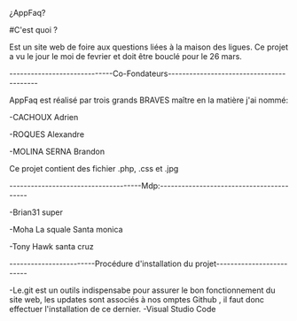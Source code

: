 ¿AppFaq? 

#C'est quoi ?




Est un site web de foire aux questions liées à la maison des ligues.
Ce projet a vu le jour le moi de fevrier et doit être bouclé pour le 26 mars.


-----------------------------Co-Fondateurs-----------------------------------------




AppFaq est réalisé par trois grands BRAVES maître en la matière j'ai nommé:

-CACHOUX Adrien

-ROQUES Alexandre

-MOLINA SERNA Brandon

Ce projet contient des fichier .php, .css et .jpg



-------------------------------------Mdp:-----------------------------------------



-Brian31
super

-Moha La squale
Santa monica

-Tony Hawk
santa cruz



------------------------Procédure d'installation du projet-------------------------



-Le.git est un outils indispensabe pour assurer le bon fonctionnement du site web, les updates sont associés à nos omptes Github , il faut donc effectuer l'installation de ce dernier.
-Visual Studio Code 

